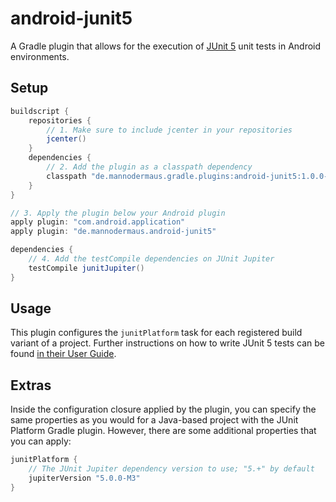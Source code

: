 # android-junit5
A Gradle plugin that allows for the execution of [JUnit 5][junit5gh] unit tests in Android environments.

## Setup

```groovy
buildscript {
    repositories {
        // 1. Make sure to include jcenter in your repositories
        jcenter()
    }
    dependencies {
        // 2. Add the plugin as a classpath dependency
        classpath "de.mannodermaus.gradle.plugins:android-junit5:1.0.0-M3"
    }
}

// 3. Apply the plugin below your Android plugin
apply plugin: "com.android.application"
apply plugin: "de.mannodermaus.android-junit5"

dependencies {
    // 4. Add the testCompile dependencies on JUnit Jupiter
    testCompile junitJupiter()
}
```

## Usage

This plugin configures the `junitPlatform` task for each registered build variant of a project. Further instructions on how to write JUnit 5 tests can be found [in their User Guide][junit5ug].

## Extras

Inside the configuration closure applied by the plugin, you can specify the same properties as you would for a Java-based project with the JUnit Platform Gradle plugin.
However, there are some additional properties that you can apply:

```groovy
junitPlatform {
    // The JUnit Jupiter dependency version to use; "5.+" by default
    jupiterVersion "5.0.0-M3"
}
```

 [junit5gh]: https://github.com/junit-team/junit5
 [junit5ug]: http://junit.org/junit5/docs/current/user-guide/
